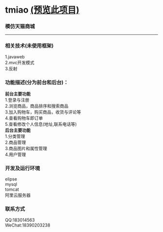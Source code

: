 # tmiao [(预览此项目)](http://47.100.241.88:8080)
### 模仿天猫商城
***
### 相关技术(未使用框架)  
 1.javaweb  
 2.mvc开发模式  
 3.反射  
### 功能描述(分为前台和后台)：  
**前台主要功能**  
 1.登录与注册  
 2.浏览商品，商品排序和搜索商品  
 3.加入购物车，购买商品，收货与评论等  
 4.查看购物车即订单  
 5.查看修改个人信息(地址,联系电话等)  
**后台主要功能**  
 1.分类管理  
 2.商品管理  
 3.商品图片和属性管理  
 4.用户管理  
### 开发及运行环境  
 elipse  
 mysql  
 tomcat  
 阿里云服务器  
### 联系方式  
 QQ:183014563  
 WeChat:18390203238  
